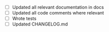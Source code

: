 <!-- Thanks for filing a PR! Before hitting the button, please check the following items.-->

* [ ] Updated all relevant documentation in docs
* [ ] Updated all code comments where relevant
* [ ] Wrote tests
* [ ] Updated CHANGELOG.md
